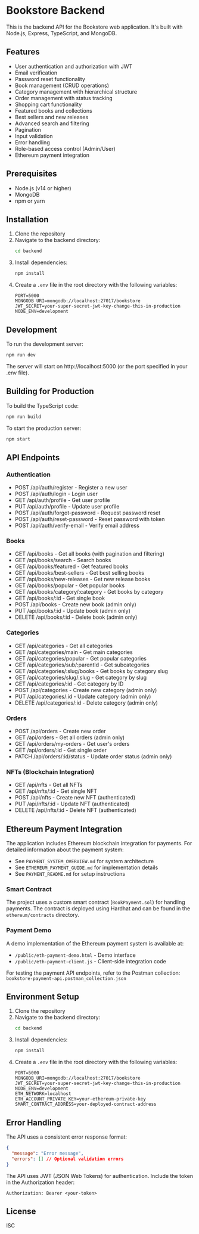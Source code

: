 # Bookstore Backend

This is the backend API for the Bookstore web application. It's built with Node.js, Express, TypeScript, and MongoDB.

## Features

- User authentication and authorization with JWT
- Email verification
- Password reset functionality
- Book management (CRUD operations)
- Category management with hierarchical structure
- Order management with status tracking
- Shopping cart functionality
- Featured books and collections
- Best sellers and new releases
- Advanced search and filtering
- Pagination
- Input validation
- Error handling
- Role-based access control (Admin/User)
- Ethereum payment integration

## Prerequisites

- Node.js (v14 or higher)
- MongoDB
- npm or yarn

## Installation

1. Clone the repository
2. Navigate to the backend directory:
   ```bash
   cd backend
   ```
3. Install dependencies:
   ```bash
   npm install
   ```
4. Create a `.env` file in the root directory with the following variables:
   ```
   PORT=5000
   MONGODB_URI=mongodb://localhost:27017/bookstore
   JWT_SECRET=your-super-secret-jwt-key-change-this-in-production
   NODE_ENV=development
   ```

## Development

To run the development server:

```bash
npm run dev
```

The server will start on http://localhost:5000 (or the port specified in your .env file).

## Building for Production

To build the TypeScript code:

```bash
npm run build
```

To start the production server:

```bash
npm start
```

## API Endpoints

### Authentication
- POST /api/auth/register - Register a new user
- POST /api/auth/login - Login user
- GET /api/auth/profile - Get user profile
- PUT /api/auth/profile - Update user profile
- POST /api/auth/forgot-password - Request password reset
- POST /api/auth/reset-password - Reset password with token
- POST /api/auth/verify-email - Verify email address

### Books
- GET /api/books - Get all books (with pagination and filtering)
- GET /api/books/search - Search books
- GET /api/books/featured - Get featured books
- GET /api/books/best-sellers - Get best selling books
- GET /api/books/new-releases - Get new release books
- GET /api/books/popular - Get popular books
- GET /api/books/category/:category - Get books by category
- GET /api/books/:id - Get single book
- POST /api/books - Create new book (admin only)
- PUT /api/books/:id - Update book (admin only)
- DELETE /api/books/:id - Delete book (admin only)

### Categories
- GET /api/categories - Get all categories
- GET /api/categories/main - Get main categories
- GET /api/categories/popular - Get popular categories
- GET /api/categories/sub/:parentId - Get subcategories
- GET /api/categories/:slug/books - Get books by category slug
- GET /api/categories/slug/:slug - Get category by slug
- GET /api/categories/:id - Get category by ID
- POST /api/categories - Create new category (admin only)
- PUT /api/categories/:id - Update category (admin only)
- DELETE /api/categories/:id - Delete category (admin only)

### Orders
- POST /api/orders - Create new order
- GET /api/orders - Get all orders (admin only)
- GET /api/orders/my-orders - Get user's orders
- GET /api/orders/:id - Get single order
- PATCH /api/orders/:id/status - Update order status (admin only)

### NFTs (Blockchain Integration)
- GET /api/nfts - Get all NFTs
- GET /api/nfts/:id - Get single NFT
- POST /api/nfts - Create new NFT (authenticated)
- PUT /api/nfts/:id - Update NFT (authenticated)
- DELETE /api/nfts/:id - Delete NFT (authenticated)

## Ethereum Payment Integration

The application includes Ethereum blockchain integration for payments. For detailed information about the payment system:

- See `PAYMENT_SYSTEM_OVERVIEW.md` for system architecture
- See `ETHEREUM_PAYMENT_GUIDE.md` for implementation details
- See `PAYMENT_README.md` for setup instructions

### Smart Contract
The project uses a custom smart contract (`BookPayment.sol`) for handling payments. The contract is deployed using Hardhat and can be found in the `ethereum/contracts` directory.

### Payment Demo
A demo implementation of the Ethereum payment system is available at:
- `/public/eth-payment-demo.html` - Demo interface
- `/public/eth-payment-client.js` - Client-side integration code

For testing the payment API endpoints, refer to the Postman collection: `bookstore-payment-api.postman_collection.json`

## Environment Setup

1. Clone the repository
2. Navigate to the backend directory:
   ```bash
   cd backend
   ```
3. Install dependencies:
   ```bash
   npm install
   ```
4. Create a `.env` file in the root directory with the following variables:
   ```
   PORT=5000
   MONGODB_URI=mongodb://localhost:27017/bookstore
   JWT_SECRET=your-super-secret-jwt-key-change-this-in-production
   NODE_ENV=development
   ETH_NETWORK=localhost
   ETH_ACCOUNT_PRIVATE_KEY=your-ethereum-private-key
   SMART_CONTRACT_ADDRESS=your-deployed-contract-address
   ```

## Error Handling

The API uses a consistent error response format:

```json
{
  "message": "Error message",
  "errors": [] // Optional validation errors
}
```

The API uses JWT (JSON Web Tokens) for authentication. Include the token in the Authorization header:

```
Authorization: Bearer <your-token>
```

## License

ISC